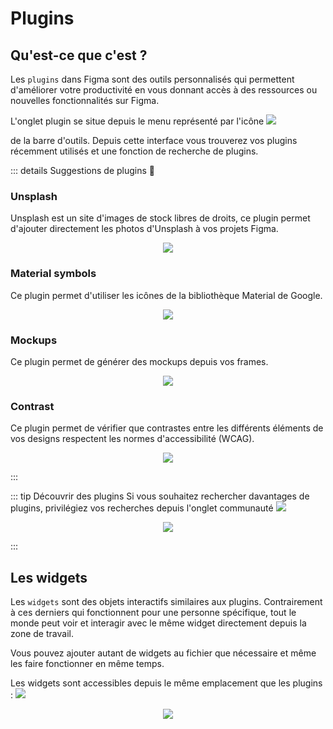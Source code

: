 # Plugins

## Qu'est-ce que c'est ?

Les `plugins` dans Figma sont des outils personnalisés qui permettent d'améliorer votre productivité en vous donnant accès à des ressources ou nouvelles fonctionnalités sur Figma.

L'onglet plugin se situe depuis le menu représenté par l'icône <img src="../../assets/img/figma/theory/plugins/plugin-icon.png"></p> de la barre d'outils. Depuis cette interface vous trouverez vos plugins récemment utilisés et une fonction de recherche de plugins.

::: details Suggestions de plugins 🎲

### Unsplash

Unsplash est un site d'images de stock libres de droits, ce plugin permet d'ajouter directement les photos d'Unsplash à vos projets Figma.

<p align="center"><img src="../../assets/img/figma/theory/plugins/unsplash.png"></p>

### Material symbols

Ce plugin permet d'utiliser les icônes de la bibliothèque Material de Google.

<p align="center"><img src="../../assets/img/figma/theory/plugins/material-symbols.png"></p>

### Mockups

Ce plugin permet de générer des mockups depuis vos frames.

<p align="center"><img src="../../assets/img/figma/theory/plugins/mockup.png"></p>

### Contrast

Ce plugin permet de vérifier que contrastes entre les différents éléments de vos designs respectent les normes d'accessibilité (WCAG).

<p align="center"><img src="../../assets/img/figma/theory/plugins/contrast.png"></p>
:::

::: tip Découvrir des plugins
Si vous souhaitez rechercher davantages de plugins, privilégiez vos recherches depuis l'onglet communauté <img src="../../assets/img/figma/theory/plugins/community-icon.png"></p> 

<p align="center"><img src="../../assets/img/figma/theory/plugins/community.png"></p>
:::

## Les widgets

 Les `widgets` sont des objets interactifs similaires aux plugins. Contrairement à ces derniers qui fonctionnent pour une personne spécifique, tout le monde peut voir et interagir avec le même widget directement depuis la zone de travail.
 
 Vous pouvez ajouter autant de widgets au fichier que nécessaire et même les faire fonctionner en même temps.

 Les widgets sont accessibles depuis le même emplacement que les plugins : <img src="../../assets/img/figma/theory/plugins/plugin-icon.png"></p> 

 <p align="center"><img src="../../assets/img/figma/theory/plugins/widget.png"></p>